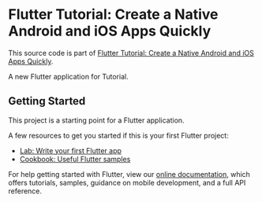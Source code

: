 # Flutter Tutorial: Create a Native Android and iOS Apps Quickly

This source code is part of [Flutter Tutorial: Create a Native Android and iOS Apps Quickly](https://www.djamware.com/post/5e1dd37711c01b0ae0c1c7db/flutter-tutorial-create-a-native-android-and-ios-apps-quickly).

A new Flutter application for Tutorial.

## Getting Started

This project is a starting point for a Flutter application.

A few resources to get you started if this is your first Flutter project:

- [Lab: Write your first Flutter app](https://flutter.dev/docs/get-started/codelab)
- [Cookbook: Useful Flutter samples](https://flutter.dev/docs/cookbook)

For help getting started with Flutter, view our
[online documentation](https://flutter.dev/docs), which offers tutorials,
samples, guidance on mobile development, and a full API reference.
